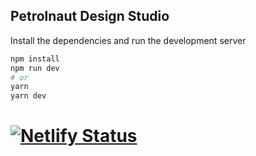 ## Petrolnaut Design Studio

Install the dependencies and run the development server

```bash
npm install
npm run dev
# or
yarn
yarn dev
```

# [![Netlify Status](https://api.netlify.com/api/v1/badges/ab7dee5d-5419-4b10-a635-720a7c9e150d/deploy-status)](https://app.netlify.com/sites/petrolnaut-portfolio-v3/deploys)